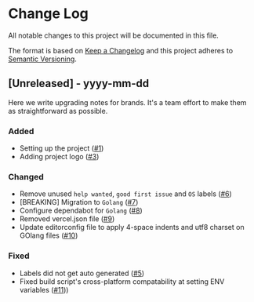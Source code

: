 # Change Log

All notable changes to this project will be documented in this file.

The format is based on [Keep a Changelog](http://keepachangelog.com/)
and this project adheres to [Semantic Versioning](http://semver.org/).

<!--
TEMPLATE

## X.X.X - YYYY-MM-DD

Short description of release

### Added

- Description of change
  (#XXX)

### Changed

- Description of change
  (#XXX)

### Fixed

- Description of change
  (#XXX)
-->

## [Unreleased] - yyyy-mm-dd

Here we write upgrading notes for brands. It's a team effort to make them as
straightforward as possible.

### Added

- Setting up the project ([#1](https://github.com/caffeine-addictt/auth-nyp-infosec/pull/1))
- Adding project logo ([#3](https://github.com/caffeine-addictt/auth-nyp-infosec/pull/3))

### Changed

- Remove unused `help wanted`, `good first issue` and `OS` labels ([#6](https://github.com/caffeine-addictt/auth-nyp-infosec/pull/6))
- [BREAKING] Migration to `Golang` ([#7](https://github.com/caffeine-addictt/auth-nyp-infosec/pull/7))
- Configure dependabot for `Golang` ([#8](https://github.com/caffeine-addictt/auth-nyp-infosec/pull/8))
- Removed vercel.json file ([#9](https://github.com/caffeine-addictt/auth-nyp-infosec/pull/9))
- Update editorconfig file to apply 4-space indents and utf8 charset on
  GOlang files ([#10](https://github.com/caffeine-addictt/auth-nyp-infosec/pull/10))

### Fixed

- Labels did not get auto generated ([#5](https://github.com/caffeine-addictt/auth-nyp-infosec/pull/5))
- Fixed build script's cross-platform compatability at setting ENV variables
  ([#11](https://github.com/caffeine-addictt/auth-nyp-infosec/pull/11)))

